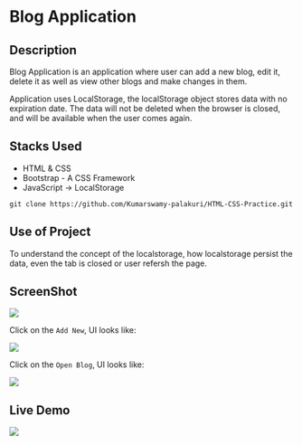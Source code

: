 # Blog Application

## Description
Blog Application is an application where user can add a new blog, edit it, delete it as well as view other blogs and make changes in them. 

Application uses LocalStorage, the localStorage object stores data with no expiration date. The data will not be deleted when the browser is closed, and will be available when the user comes again.

## Stacks Used
* HTML & CSS
* Bootstrap - A CSS Framework
* JavaScript -> LocalStorage

```
git clone https://github.com/Kumarswamy-palakuri/HTML-CSS-Practice.git
```

## Use of Project

To understand the concept of the localstorage, how localstorage persist the data, even the tab is closed or user refersh the page.

## ScreenShot

<img src="https://github.com/khushi-purwar/Web-dev-mini-projects/blob/main/Blog%20Application/Screenshots/ss1.png?raw=true" />

Click on the `Add New`, UI looks like:


<img src="https://github.com/khushi-purwar/Web-dev-mini-projects/blob/main/Blog%20Application/Screenshots/ss2.png?raw=true" />

Click on the `Open Blog`, UI looks like:


<img src="https://github.com/khushi-purwar/Web-dev-mini-projects/blob/main/Blog%20Application/Screenshots/ss3.png?raw=true" />

## Live Demo

<img src="https://github.com/khushi-purwar/Web-dev-mini-projects/blob/main/Blog%20Application/Screenshots/demo.gif?raw=true" />
